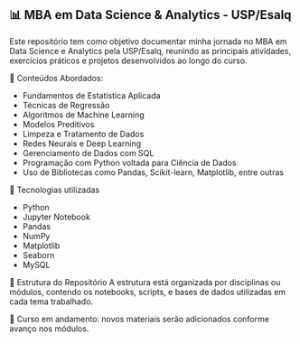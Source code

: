 ## 📊 MBA em Data Science & Analytics - USP/Esalq
Este repositório tem como objetivo documentar minha jornada no MBA em Data Science e Analytics pela USP/Esalq, reunindo as principais atividades, exercícios práticos e projetos desenvolvidos ao longo do curso.

🧠 Conteúdos Abordados:
- Fundamentos de Estatística Aplicada
- Técnicas de Regressão 
- Algoritmos de Machine Learning 
- Modelos Preditivos
- Limpeza e Tratamento de Dados
- Redes Neurais e Deep Learning
- Gerenciamento de Dados com SQL
- Programação com Python voltada para Ciência de Dados
- Uso de Bibliotecas como Pandas, Scikit-learn, Matplotlib, entre outras

🔧 Tecnologias utilizadas
- Python
- Jupyter Notebook
- Pandas
- NumPy
- Matplotlib
- Seaborn
- MySQL

📁 Estrutura do Repositório
A estrutura está organizada por disciplinas ou módulos, contendo os notebooks, scripts, e bases de dados utilizadas em cada tema trabalhado.

📍 Curso em andamento: novos materiais serão adicionados conforme avanço nos módulos.
